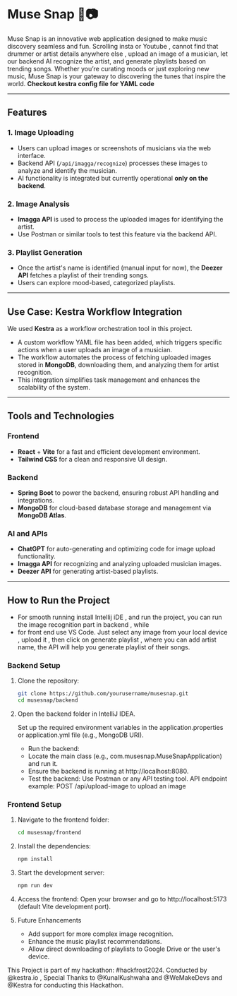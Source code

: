 # Muse Snap 🎵📷

Muse Snap is an innovative web application designed to make music discovery seamless and fun. Scrolling insta or Youtube , cannot find that drummer or artist details anywhere else , upload an image of a musician, let our backend AI recognize the artist, and generate playlists based on trending songs. Whether you’re curating moods or just exploring new music, Muse Snap is your gateway to discovering the tunes that inspire the world.
<b>Checkout kestra config file for YAML code </b>

---

## Features

### 1. **Image Uploading**
   - Users can upload images or screenshots of musicians via the web interface.
   - Backend API (`/api/imagga/recognize`) processes these images to analyze and identify the musician.
   - AI functionality is integrated but currently operational **only on the backend**.

### 2. **Image Analysis**
   - **Imagga API** is used to process the uploaded images for identifying the artist.
   - Use Postman or similar tools to test this feature via the backend API.

### 3. **Playlist Generation**
   - Once the artist's name is identified (manual input for now), the **Deezer API** fetches a playlist of their trending songs.
   - Users can explore mood-based, categorized playlists.

---

## Use Case: **Kestra Workflow Integration**
We used **Kestra** as a workflow orchestration tool in this project. 

- A custom workflow YAML file has been added, which triggers specific actions when a user uploads an image of a musician.
- The workflow automates the process of fetching uploaded images stored in **MongoDB**, downloading them, and analyzing them for artist recognition.
- This integration simplifies task management and enhances the scalability of the system.

---

## Tools and Technologies

### **Frontend**
- **React** + **Vite** for a fast and efficient development environment.
- **Tailwind CSS** for a clean and responsive UI design.

### **Backend**
- **Spring Boot** to power the backend, ensuring robust API handling and integrations.
- **MongoDB** for cloud-based database storage and management via **MongoDB Atlas**.

### **AI and APIs**
- **ChatGPT** for auto-generating and optimizing code for image upload functionality.
- **Imagga API** for recognizing and analyzing uploaded musician images.
- **Deezer API** for generating artist-based playlists.

---

## How to Run the Project
 - For smooth running install Intellij iDE , and run the project, you can run the image  recognition part in backend , while
 - for front end use VS Code. Just select any image from your local device , upload it , then click on generate playlist , where you can add artist name, the API will help you generate playlist of their songs.
### **Backend Setup**
1. Clone the repository:
   ```bash
   git clone https://github.com/yourusername/musesnap.git
   cd musesnap/backend
   ```
2. Open the backend folder in IntelliJ IDEA.

   Set up the required environment variables in the application.properties or application.yml file (e.g., MongoDB URI).

   - Run the backend:
   - Locate the main class (e.g., com.musesnap.MuseSnapApplication) and run it.
   - Ensure the backend is running at http://localhost:8080.
   - Test the backend: Use Postman or any API testing tool. API endpoint example: POST /api/upload-image to upload an image

### **Frontend Setup**
1. Navigate to the frontend folder:
   ```bash
   cd musesnap/frontend
   ```
2. Install the dependencies:
   ```bash
   npm install
   ```
3. Start the development server:
   ```bash
   npm run dev
   ```
4. Access the frontend: Open your browser and go to http://localhost:5173 (default Vite development port).

5. Future Enhancements
   - Add support for more complex image recognition.
   - Enhance the music playlist recommendations.
   - Allow direct downloading of playlists to Google Drive or the user's device.
  
This Project is part of my hackathon: #hackfrost2024. Conducted by @kestra.io , Special Thanks to @KunalKushwaha and @WeMakeDevs and @Kestra for conducting this Hackathon.



